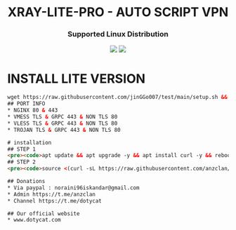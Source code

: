 
<h1 align="center">XRAY-LITE-PRO - AUTO SCRIPT VPN</h1>

<h3 align="center">Supported Linux Distribution</h3>
<p align="center"><img src="https://img.shields.io/static/v1?style=for-the-badge&logo=debian&label=Debian%209&message=Buster&color=red"> <img src="https://img.shields.io/static/v1?style=for-the-badge&logo=ubuntu&label=Ubuntu%2018&message=18.04 LTS&color=red"> </p>


# INSTALL LITE VERSION

```html
wget https://raw.githubusercontent.com/jinGGo007/test/main/setup.sh && chmod +x setup.sh && ./setup.sh
## PORT INFO
* NGINX 80 & 443
* VMESS TLS & GRPC 443 & NON TLS 80
* VLESS TLS & GRPC 443 & NON TLS 80
* TROJAN TLS & GRPC 443 & NON TLS 80

# installation
## STEP 1
<pre><code>apt update && apt upgrade -y && apt install curl -y && reboot</code></pre>
## STEP 2
<pre><code>source <(curl -sL https://raw.githubusercontent.com/anzclan/XRAY-LITE-PRO/main/install.sh)</code></pre>

## Donations
* Via paypal : noraini96iskandar@gmail.com
* Admin https://t.me/anzclan
* Channel https://t.me/dotycat

## Our official website
* www.dotycat.com

